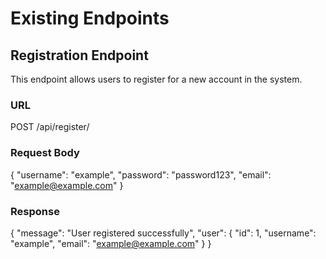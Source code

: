 # Existing Endpoints

## Registration Endpoint

This endpoint allows users to register for a new account in the system.

### URL

POST /api/register/


### Request Body

{
  "username": "example",
  "password": "password123",
  "email": "example@example.com"
}
### Response


{
  "message": "User registered successfully",
  "user": {
    "id": 1,
    "username": "example",
    "email": "example@example.com"
  }
}
